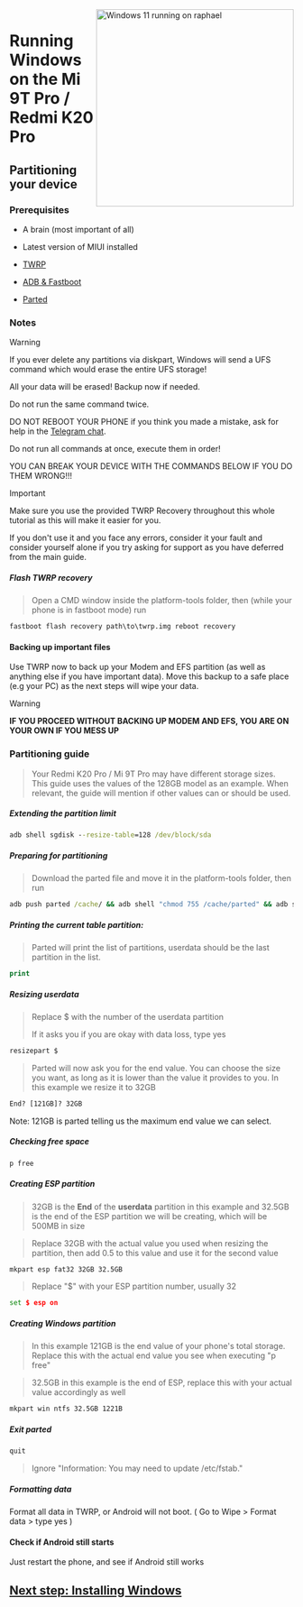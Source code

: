 <img align="right" src="https://raw.githubusercontent.com/graphiks/woa-raphael/main/media/raphael.png" width="350" alt="Windows 11 running on raphael">


# Running Windows on the Mi 9T Pro / Redmi K20 Pro

## Partitioning your device

### Prerequisites
- A brain (most important of all)
- Latest version of MIUI installed
- [TWRP](https://github.com/graphiks/woa-raphael/releases/download/raphael-partitioning/twrp.img)

- [ADB & Fastboot](https://developer.android.com/studio/releases/platform-tools)

- [Parted](https://github.com/graphiks/woa-raphael/releases/download/raphael-partitioning/parted)

### Notes
> [!WARNING]  
> If you ever delete any partitions via diskpart, Windows will send a UFS command which would erase the entire UFS storage!
> 
> All your data will be erased! Backup now if needed.
> 
> Do not run the same command twice.
> 
> DO NOT REBOOT YOUR PHONE if you think you made a mistake, ask for help in the [Telegram chat](https://t.me/woaraphael).
> 
>
> Do not run all commands at once, execute them in order!
>
> YOU CAN BREAK YOUR DEVICE WITH THE COMMANDS BELOW IF YOU DO THEM WRONG!!!

> [!IMPORTANT]
> Make sure you use the provided TWRP Recovery throughout this whole tutorial as this will make it easier for you.
> 
> If you don't use it and you face any errors, consider it your fault and consider yourself alone if you try asking for support as you have deferred from the main guide.

##### Flash TWRP recovery
> Open a CMD window inside the platform-tools folder, then (while your phone is in fastboot mode) run
```cmd
fastboot flash recovery path\to\twrp.img reboot recovery
```

#### Backing up important files
Use TWRP now to back up your Modem and EFS partition (as well as anything else if you have important data). Move this backup to a safe place (e.g your PC) as the next steps will wipe your data.

> [!warning]
> **IF YOU PROCEED WITHOUT BACKING UP MODEM AND EFS, YOU ARE ON YOUR OWN IF YOU MESS UP**

### Partitioning guide
> Your Redmi K20 Pro / Mi 9T Pro may have different storage sizes. This guide uses the values of the 128GB model as an example. When relevant, the guide will mention if other values can or should be used.

##### Extending the partition limit
```cmd
adb shell sgdisk --resize-table=128 /dev/block/sda
```

##### Preparing for partitioning
> Download the parted file and move it in the platform-tools folder, then run
```cmd
adb push parted /cache/ && adb shell "chmod 755 /cache/parted" && adb shell /cache/parted /dev/block/sda
```

##### Printing the current table partition:
> Parted will print the list of partitions, userdata should be the last partition in the list.
```cmd
print
```

##### Resizing userdata
> Replace $ with the number of the userdata partition
>
> If it asks you if you are okay with data loss, type yes
```cmd
resizepart $
```
> Parted will now ask you for the end value.
> You can choose the size you want, as long as it is lower than the value it provides to you. In this example we resize it to 32GB
```cmd
End? [121GB]? 32GB
```
Note: 121GB is parted telling us the maximum end value we can select.

##### Checking free space
```cmd
p free
```

##### Creating ESP partition
> 32GB is the **End** of the **userdata** partition in this example and 32.5GB is the end of the ESP partition we will be creating, which will be 500MB in size

> Replace 32GB with the actual value you used when resizing the partition, then add 0.5 to this value and use it for the second value
```cmd
mkpart esp fat32 32GB 32.5GB
```

> Replace "$" with your ESP partition number, usually 32
```cmd
set $ esp on
```

##### Creating Windows partition
> In this example 121GB is the end value of your phone's total storage. Replace this with the actual end value you see when executing "p free"

> 32.5GB in this example is the end of ESP, replace this with your actual value accordingly as well
```cmd
mkpart win ntfs 32.5GB 1221B
```

##### Exit parted
```cmd
quit
```
> Ignore "Information: You may need to update /etc/fstab."
##### Formatting data
Format all data in TWRP, or Android will not boot.
( Go to Wipe > Format data > type yes )

#### Check if Android still starts
Just restart the phone, and see if Android still works


## [Next step: Installing Windows](/guide/install-2.md)
